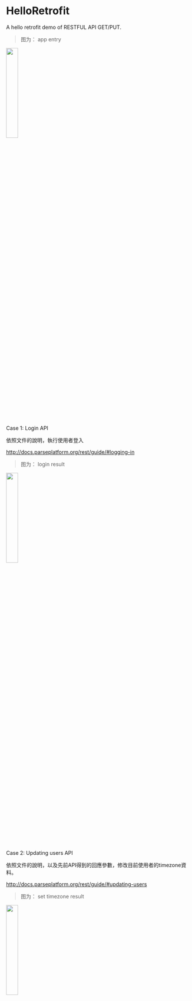 # HelloRetrofit
A hello retrofit demo of RESTFUL API GET/PUT.

> 图为： app entry 
<img src="https://github.com/tingkts/HelloRetrofit/blob/master/app_screenshot_1.entry.png" width="25%" height="25%" />

<br/><br/>
Case 1: Login API 

依照文件的說明，執行使用者登入

http://docs.parseplatform.org/rest/guide/#logging-in

> 图为： login result
<img src="https://github.com/tingkts/HelloRetrofit/blob/master/app_screenshot_2.login.png" width="25%" height="25%" />


<br/><br/>
Case 2: Updating users API 

依照文件的說明，以及先前API得到的回應參數，修改目前使用者的timezone資料。

http://docs.parseplatform.org/rest/guide/#updating-users

> 图为： set timezone result
<img src="https://github.com/tingkts/HelloRetrofit/blob/master/app_screenshot_3.set_timezone_8.png" width="25%" height="25%" />
